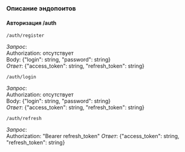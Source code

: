 ### Описание эндопоитов

#### Авторизация /auth

```
/auth/register
```
*Запрос*:\
Authorization: отсутствует \
Body: {"login": string, "password": string}\
*Ответ*: {"access_token": string, "refresh_token": string}

```
/auth/login
```
*Запрос*:\
Authorization: отсутствует \
Body: {"login": string, "password": string}\
*Ответ*: {"access_token": string, "refresh_token": string}

```
/auth/refresh
```
*Запрос*:\
Authorization: "Bearer refresh_token"
*Ответ*: {"access_token": string, "refresh_token": string}




